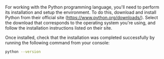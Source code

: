 For working with the Python programming language, you'll need to perform its installation and setup the environment. To do this, download and install Python from their official site (https://www.python.org/downloads/). Select the download that corresponds to the operating system you're using, and follow the installation instructions listed on their site.

Once installed, check that the installation was completed successfully by running the following command from your console:

```bash
python --version
```
